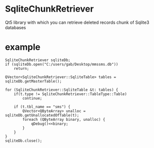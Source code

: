 # SqliteChunkRetriever
Qt5 library with which you can retrieve deleted records chunk of Sqlite3 databases

# example
```
SqliteChunkRetriever sqliteDb;
if (sqliteDb.open("C:/users/gab/Desktop/mmssms.db"))
    return;

QVector<SqliteChunkRetriever::SqliteTable> tables = sqliteDb.getMasterTable();

for (SqliteChunkRetriever::SqliteTable &t: tables) {
    if(t.type != SqliteChunkRetriever::TableType::Table)
        continue;

    if (t.tbl_name == "sms") {
        QVector<QByteArray> unalloc = sqliteDb.getUnallocatedOfTable(t);
        foreach (QByteArray binary, unalloc) {
            qDebug()<<binary;
        }
    }
}
sqliteDb.close();
```
